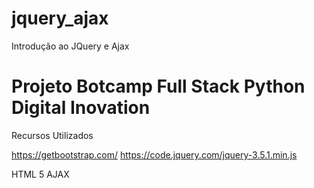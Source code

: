 # jquery_ajax
 Introdução ao JQuery e Ajax

# Projeto Botcamp Full Stack Python Digital Inovation

Recursos Utilizados

https://getbootstrap.com/
https://code.jquery.com/jquery-3.5.1.min.js

HTML 5 
AJAX






